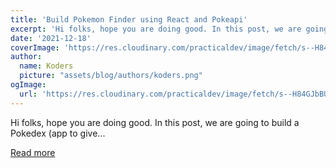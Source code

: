 ```yaml
---
title: 'Build Pokemon Finder using React and Pokeapi'
excerpt: 'Hi folks, hope you are doing good. In this post, we are going to build a Pokedex (app to give...'
date: '2021-12-18'
coverImage: 'https://res.cloudinary.com/practicaldev/image/fetch/s--H84GJbBU--/c_imagga_scale,f_auto,fl_progressive,h_420,q_auto,w_1000/https://dev-to-uploads.s3.amazonaws.com/uploads/articles/v3blbqs6wfmftpmnanfv.png'
author:
  name: Koders
  picture: "assets/blog/authors/koders.png"
ogImage:
  url: 'https://res.cloudinary.com/practicaldev/image/fetch/s--H84GJbBU--/c_imagga_scale,f_auto,fl_progressive,h_420,q_auto,w_1000/https://dev-to-uploads.s3.amazonaws.com/uploads/articles/v3blbqs6wfmftpmnanfv.png'
---
```


Hi folks, hope you are doing good. In this post, we are going to build a Pokedex (app to give...

[Read more](https://dev.to/fidalmathew/build-pokemon-finder-using-react-and-pokeapi-5b5k)
